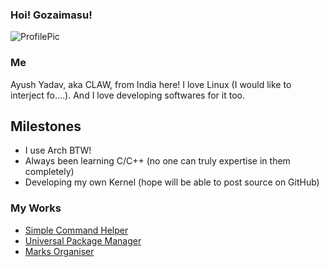 ### Hoi! Gozaimasu!
![ProfilePic](https://raw.githubusercontent.com/ayush7788/ayush7788/main/IMG-20201209-WA0085.jpg)
### Me
Ayush Yadav, aka CLAW, from India here! 
I love Linux (I would like to interject fo....).
And I love developing softwares for it too.

## Milestones
- I use Arch BTW!
- Always been learning C/C++ (no one can truly expertise in them completely)
- Developing my own Kernel (hope will be able to post source on GitHub)

### My Works
- [Simple Command Helper](https://github.com/ayush7788/sch)
- [Universal Package Manager](https://github.com/ayush7788/upm)
- [Marks Organiser](https://github.com/ayush7788/marko)
<!--
**ayush7788/ayush7788** is a ✨ _special_ ✨ repository because its `README.md` (this file) appears on your GitHub profile.

Here are some ideas to get you started:

- 🔭 I’m currently working on ...
- 🌱 I’m currently learning ...
- 👯 I’m looking to collaborate on ...
- 🤔 I’m looking for help with ...
- 💬 Ask me about ...
- 📫 How to reach me: ...
- 😄 Pronouns: ...
- ⚡ Fun fact: ...
-->
